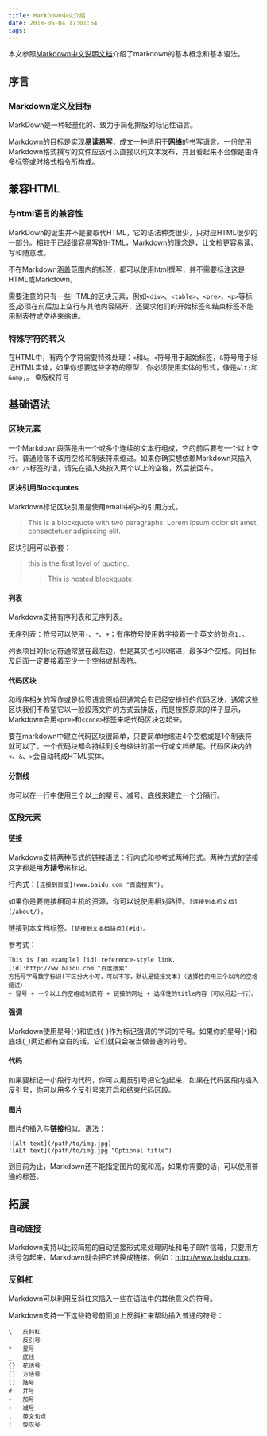 ```yaml
---
title: MarkDown中文介绍
date: 2018-06-04 17:01:54
tags:
---
```


本文参照[Markdown中文说明文档](http://wowubuntu.com/markdown/)介绍了markdown的基本概念和基本语法。

<!-- more -->

## 序言 ##

### Markdown定义及目标 ###

MarkDown是一种轻量化的、致力于简化排版的标记性语言。

Markdown的目标是实现**易读易写**，成文一种适用于**网络**的书写语言。一份使用Markdown格式撰写的文件应该可以直接以纯文本发布，并且看起来不会像是由许多标签或时格式指令所构成。

## 兼容HTML ##

### 与html语言的兼容性 ###

MarkDown的诞生并不是要取代HTML，它的语法种类很少，只对应HTML很少的一部分。相较于已经很容易写的HTML，Markdown的理念是，让文档更容易读、写和随意改。

不在Markdown涵盖范围内的标签，都可以使用html撰写，并不需要标注这是HTML或Markdown。

需要注意的只有一些HTML的区块元素，例如`<div>`、`<table>`、`<pre>`、`<p>`等标签,必须在前后加上空行与其他内容隔开，还要求他们的开始标签和结束标签不能用制表符或空格来缩进。

### 特殊字符的转义 ###

在HTML中，有两个字符需要特殊处理：`<`和`&`。`<`符号用于起始标签，`&`符号用于标记HTML实体，如果你想要这些字符的原型，你必须使用实体的形式，像是`&lt;`和`&amp;`。
&copy;版权符号

## 基础语法 ##

### 区块元素 ###

一个Markdown段落是由一个或多个连续的文本行组成，它的前后要有一个以上空行。普通段落不该用空格和制表符来缩进。如果你确实想依赖Markdown来插入`<br />`标签的话，请先在插入处按入两个以上的空格，然后按回车。

#### 区块引用Blockquotes ####

Markdown标记区块引用是使用email中的`>`的引用方式。
> This is a blockquote with two paragraphs. Lorem ipsum dolor sit amet,
> consectetuer adipiscing elit.

区块引用可以嵌套：
> this is the first level of quoting.
> 
> > This is nested blockquote.

#### 列表 ####

Markdown支持有序列表和无序列表。

无序列表：符号可以使用`-`、`*`、`+`；有序符号使用数字接着一个英文的句点`1.`。

列表项目的标记符通常放在最左边，但是其实也可以缩进，最多3个空格。向目标及后面一定要接着至少一个空格或制表符。


#### 代码区块 ####

和程序相关的写作或是标签语言原始码通常会有已经安排好的代码区块，通常这些区块我们不希望它以一般段落文件的方式去排版，而是按照原来的样子显示，Markdown会用`<pre>`和`<code>`标签来吧代码区块包起来。

要在markdown中建立代码区块很简单，只要简单地缩进4个空格或是1个制表符就可以了。一个代码块都会持续到没有缩进的那一行或文档结尾。代码区块内的`<`、`&`、`>`会自动转成HTML实体。

#### 分割线 ####

你可以在一行中使用三个以上的星号、减号、底线来建立一个分隔行。

### 区段元素 ###

#### 链接 ####

Markdown支持两种形式的链接语法：行内式和参考式两种形式。两种方式的链接文字都是用**方括号**来标记。

行内式：`[连接到百度](www.baidu.com "百度搜索")`。

如果你是要链接相同主机的资源，你可以说使用相对路径。`[连接到本机文档](/about/)`。

链接到本文档标签。`[链接到文本档锚点](#id)`。

参考式：

	This is [an example] [id] reference-style link.
	[id]:http://ww.baidu.com "百度搜索"
	方括号字母数字标识(不区分大小写，可以不写，默认是链接文本)（选择性的用三个以内的空格缩进）
	+ 冒号 + 一个以上的空格或制表符 + 链接的网址 + 选择性的title内容（可以另起一行）。

#### 强调 ####

Markdown使用星号(`*`)和底线(`_`)作为标记强调的字词的符号。如果你的星号(`*`)和底线(`_`)两边都有空白的话，它们就只会被当做普通的符号。

#### 代码 ####

如果要标记一小段行内代码，你可以用反引号把它包起来，如果在代码区段内插入反引号，你可以用多个反引号来开启和结束代码区段。

#### 图片 ####

图片的插入与**链接**相似。语法：

	![Alt text](/path/to/img.jpg)
	![ALt text](/path/to/img.jpg "Optional title")

到目前为止，Markdown还不能指定图片的宽和高，如果你需要的话，可以使用普通的<img>标签。

## 拓展 ##

### 自动链接 ###

Markdown支持以比较简短的自动链接形式来处理网址和电子邮件信箱，只要用方括号包起来，Markdown就会把它转换成链接。例如：<http://www.baidu.com>。

### 反斜杠 ###

Markdown可以利用反斜杠来插入一些在语法中的其他意义的符号。

Markdown支持一下这些符号前面加上反斜杠来帮助插入普通的符号：

	\   反斜杠
	`   反引号
	*   星号
	_   底线
	{}  花括号
	[]  方括号
	()  括号
	#   井号
	+   加号
	-   减号
	.   英文句点
	!   惊叹号
